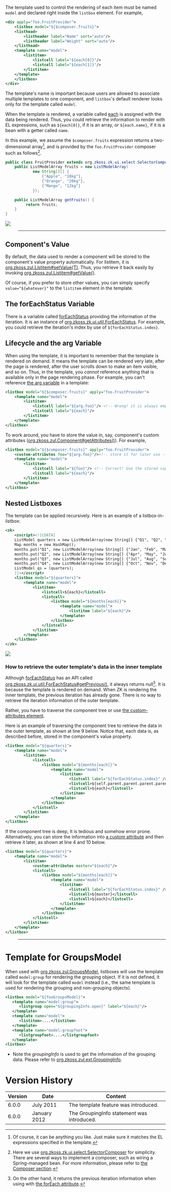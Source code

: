 

The template used to control the rendering of each item must be named
`model` and declared right inside the `listbox` element. For example,

```xml
<div apply="foo.FruitProvider">
    <listbox model="${$composer.fruits}">
    <listhead>
        <listheader label="Name" sort="auto"/>
        <listheader label="Weight" sort="auto"/>
    </listhead>
    <template name="model">
        <listitem>
            <listcell label="${each[0]}"/>
            <listcell label="${each[1]}"/>
        </listitem>
    </template>
    </listbox>
</div>
```

The template's name is important because users are allowed to associate
multiple templates to one component, and `listbox`'s default renderer
looks only for the template called `model`.

When the template is rendered, a variable called
[each](/zuml_ref/each)
is assigned with the data being rendered. Thus, you could retrieve the
information to render with EL expressions, such as `${each[0]}`, if it
is an array, or `${each.name}`, if it is a bean with a getter called
`name`.

In this example, we assume the `$composer.fruits` expression returns a
two-dimensional array[^1], and is provided by the `foo.FruitProvider`
composer such as follows[^2].

```java
public class FruitProvider extends org.zkoss.zk.ui.select.SelectorComposer {
    public ListModelArray fruits = new ListModelArray(
            new String[][] {
                {"Apple", "10kg"},
                {"Orange", "20kg"},
                {"Mango", "12kg"}
            });

    public ListModelArray getFruits() {
         return fruits;
    }
}
```

![]({{site.baseurl}}/zk_dev_ref/images/st201107-listbox.png)

> ------------------------------------------------------------------------
>
> <references/>

## Component's Value

By default, the data used to render a component will be stored to the
component's value property automatically. For listitem, it is
[org.zkoss.zul.Listitem#setValue(T)](https://www.zkoss.org/javadoc/latest/zk/org/zkoss/zul/Listitem.html#setValue(T)). Thus,
you retrieve it back easily by invoking
[org.zkoss.zul.Listitem#getValue()](https://www.zkoss.org/javadoc/latest/zk/org/zkoss/zul/Listitem.html#getValue()).

Of course, if you prefer to store other values, you can simply specify
`value="${whatever}"` to the `listitem` element in the template.

## The forEachStatus Variable

There is a variable called
[forEachStatus](/zuml_ref/foreachstatus)
providing the information of the iteration. It is an instance of
[org.zkoss.zk.ui.util.ForEachStatus](https://www.zkoss.org/javadoc/latest/zk/org/zkoss/zk/ui/util/ForEachStatus.html).
For example, you could retrieve the iteration's index by use of
`${forEachStatus.index}`.

## Lifecycle and the arg Variable

When using the template, it is important to remember that the template
is rendered on demand. It means the template can be rendered very late,
after the page is rendered, after the user scrolls down to make an item
visible, and so on. Thus, in the template, you *cannot* reference
anything that is available only in the page rendering phase. For
example, you can't reference [the arg variable](/zuml_ref/arg)
in a template:

```xml
<listbox model="${$composer.fruits}" apply="foo.FruitProvider">
    <template name="model">
        <listitem>
            <listcell label="${arg.foo}"/> <!-- Wrong! it is always empty -->
            <listcell label="${each}"/>
        </listitem>
    </template>
</listbox>
```

To work around, you have to store the value in, say, component's custom
attributes
([org.zkoss.zul.Component#getAttributes()](https://www.zkoss.org/javadoc/latest/zk/org/zkoss/zul/Component.html#getAttributes())).
For example,

```xml
<listbox model="${$composer.fruits}" apply="foo.FruitProvider">
    <custom-attributes foo="${arg.foo}"/><!-- store it for later use -->
    <template name="model">
        <listitem>
            <listcell label="${foo}"/> <!-- Correct! Use the stored copy. -->
            <listcell label="${each}"/>
        </listitem>
    </template>
</listbox>
```

## Nested Listboxes

The template can be applied recursively. Here is an example of a
listbox-in-listbox:

```xml
<zk>
    <zscript><![CDATA[
    ListModel quarters = new ListModelArray(new String[] {"Q1", "Q2", "Q3", "Q4"});
    Map months = new HashMap();
    months.put("Q1", new ListModelArray(new String[] {"Jan", "Feb", "Mar"}));
    months.put("Q2", new ListModelArray(new String[] {"Apr", "May", "Jun"}));
    months.put("Q3", new ListModelArray(new String[] {"Jul", "Aug", "Sep"})); 
    months.put("Q4", new ListModelArray(new String[] {"Oct", "Nov", "Dec"}));
    ListModel qs = (quarters);
    ]]></zscript>
    <listbox model="${quarters}">
        <template name="model">
            <listitem>
                <listcell>${each}</listcell>
                <listcell>
                    <listbox model="${months[each]}">
                        <template name="model">
                            <listitem label="${each}"/>
                        </template>
                    </listbox>
                </listcell>
            </listitem>
        </template>
    </listbox>
</zk>
```

![](/zk_dev_ref/images/St201107-listbox-in-listbox.png)


### How to retrieve the outer template's data in the inner template

Although
[forEachStatus](/zuml_ref/foreachstatus)
has an API called
[org.zkoss.zk.ui.util.ForEachStatus#getPrevious()](https://www.zkoss.org/javadoc/latest/zk/org/zkoss/zk/ui/util/ForEachStatus.html#getPrevious()),
it always returns null[^3]. It is because the template is rendered on
demand. When ZK is rendering the inner template, the previous iteration
has already gone. There is no way to retrieve the iteration information
of the outer template.

Rather, you have to traverse the component tree or use [the custom-attributes element](/zuml_ref/custom_attributes).

Here is an example of traversing the component tree to retrieve the data
in the outer template, as shown at line 9 below. Notice that, each data
is, as described before, stored in the component's value property.

```xml
<listbox model="${quarters}">
    <template name="model">
        <listitem>
            <listcell>
                <listbox model="${months[each]}">
                    <template name="model">
                        <listitem>
                            <listcell label="${forEachStatus.index}" />
                            <listcell>${self.parent.parent.parent.parent.parent.value}</listcell>
                            <listcell>${each}</listcell>
                        </listitem>
                    </template>
                </listbox>
            </listcell>
        </listitem>
    </template>
</listbox>
```

If the component tree is deep, It is tedious and somehow error prone.
Alternatively, you can store the information into [a custom attribute](/zuml_ref/custom_attributes)
and then retrieve it later, as shown at line 4 and 10 below.

```xml
<listbox model="${quarters}">
    <template name="model">
        <listitem>
            <custom-attributes master="${each}"/>
            <listcell>
                <listbox model="${months[each]}">
                    <template name="model">
                        <listitem>
                            <listcell label="${forEachStatus.index}" />
                            <listcell>${master}</listcell>
                            <listcell>${each}</listcell>
                        </listitem>
                    </template>
                </listbox>
            </listcell>
        </listitem>
    </template>
</listbox>
```

> ------------------------------------------------------------------------
>
> <references/>

# Template for GroupsModel

When used with
[org.zkoss.zul.GroupsModel](https://www.zkoss.org/javadoc/latest/zk/org/zkoss/zul/GroupsModel.html), listboxes
will use the template called `model:group` for rendering the grouping
object. If it is not defined, it will look for the template called
`model` instead (i.e., the same template is used for rendering the
grouping and non-grouping objects).

```xml
<listbox model="${fooGroupsModel}">
   <template name="model:group">
      <listgroup open="${groupingInfo.open}" label="${each}"/>
   </template>
   <template name="model">
      <listitem>....</listitem>
   </template>
   <template name="model:groupfoot">
      <listgroupfoot>....</listgroupfoot>
   </template>
<listbox>
```

- Note the *groupingInfo* is used to get the information of the grouping
  data. Please refer to
  [org.zkoss.zul.ext.GroupingInfo](https://www.zkoss.org/javadoc/latest/zk/org/zkoss/zul/ext/GroupingInfo.html).

# Version History

| Version | Date         | Content                                    |
|---------|--------------|--------------------------------------------|
| 6.0.0   | July 2011    | The template feature was introduced.       |
| 6.0.0   | January 2012 | The GroupingInfo statement was introduced. |

[^1]: Of course, it can be anything you like. Just make sure it matches
    the EL expressions specified in the template.

[^2]: Here we use
    [org.zkoss.zk.ui.select.SelectorComposer](https://www.zkoss.org/javadoc/latest/zk/org/zkoss/zk/ui/select/SelectorComposer.html) for
    simplicity. There are several ways to implement a composer, such as
    wiring a Spring-managed bean. For more information, please refer to
    [the Composer section]({{site.baseurl}}/zk_dev_ref/mvc/composer).

[^3]: On the other hand, it returns the previous iteration information
    when using with [the forEach attribute](/zuml_ref/foreach).

